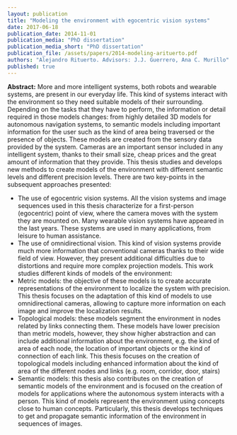 ```yaml
---
layout: publication
title: "Modeling the environment with egocentric vision systems"
date: 2017-06-18
publication_date: 2014-11-01
publication_media: "PhD dissertation"
publication_media_short: "PhD dissertation"
publication_file: /assets/papers/2014-modeling-arituerto.pdf
authors: "Alejandro Rituerto. Advisors: J.J. Guerrero, Ana C. Murillo"
published: true
---
```


**Abstract:**
More and more intelligent systems, both robots and wearable systems, are present in our everyday life. This kind of systems interact with the environment so they need suitable models of their surrounding. Depending on the tasks that they have to perform, the information or detail required in those models changes: from highly detailed 3D models for autonomous navigation systems, to semantic models including important information for the user such as the kind of area being traversed or the presence of objects. These models are created from the sensory data provided by the system. Cameras are an important sensor included in any intelligent system, thanks to their small size, cheap prices and the great amount of information that they provide. This thesis studies and develops new methods to create models of the environment with different semantic levels and different precision levels. There are two key-points in the subsequent approaches presented:

- The use of egocentric vision systems. All the vision systems and image sequences used in this thesis characterize for a first-person (egocentric) point of view, where the camera moves with the system they are mounted on. Many wearable vision systems have appeared in the last years. These systems are used in many applications, from leisure to human assistance.
- The use of omnidirectional vision. This kind of vision systems provide much more information that conventional cameras thanks to their wide field of view. However, they present additional difficulties due to distortions and require more complex projection models. This work studies different kinds of models of the environment:
- Metric models: the objective of these models is to create accurate representations of the environment to localize the system with precision. This thesis focuses on the adaptation of this kind of models to use omnidirectional cameras, allowing to capture more information on each image and improve the localization results.
- Topological models: these models segment the environment in nodes related by links connecting them. These models have lower precision than metric models, however, they show higher abstraction and can include additional information about the environment, e.g. the kind of area of each node, the location of important objects or the kind of connection of each link. This thesis focuses on the creation of topological models including enhanced information about the kind of area of the different nodes and links (e.g. room, corridor, door, stairs)
- Semantic models: this thesis also contributes on the creation of semantic models of the environment and is focused on the creation of models for applications where the autonomous system interacts with a person. This kind of models represent the environment using concepts close to human concepts. Particularly, this thesis develops techniques to get and propagate semantic information of the environment in sequences of images.

<!-- **Resumen:**
Cada vez más sistemas autónomos, ya sean robots o sistemas de asistencia, están presentes en nuestro día a día. Este tipo de sistemas interactúan y se relacionan con su entorno y para ello necesitan un modelo de dicho entorno. En función de las tareas que deben realizar, la información o el detalle necesario del modelo varía. Desde detallados modelos 3D para sistemas de navegación autónomos, a modelos semánticos que incluyen información importante para el usuario como el tipo de área o qué objetos están presentes. La creación de estos modelos se realiza a través de las lecturas de los distintos sensores disponibles en el sistema. Actualmente, gracias a su pequeño tamaño, bajo precio y la gran información que son capaces de capturar, las cámaras son sensores incluidos en todos los sistemas autónomos. El objetivo de esta tesis es el desarrollar y estudiar nuevos métodos para la creación de modelos del entorno a distintos niveles semánticos y con distintos niveles de precisión. Dos puntos importantes caracterizan el trabajo desarrollado en esta tesis:
- El uso de cámaras con punto de vista egocéntrico o en primera persona ya sea en un robot o en un sistema portado por el usuario (wearable). En este tipo de sistemas, las cámaras son solidarias al sistema móvil sobre el que van montadas. En los últimos años han aparecido muchos sistemas de visión wearables, utilizados para multitud de aplicaciones, desde ocio hasta asistencia de personas.
- El uso de sistemas de visión omnidireccional, que se distinguen por su gran campo de visión, incluyendo mucha más información en cada imagen que las cámara convencionales. Sin embargo plantean nuevas dificultades debido a distorsiones y modelos de proyección más complejos. Esta tesis estudia distintos tipos de modelos del entorno:
- Modelos métricos: el objetivo de estos modelos es crear representaciones detalladas del entorno en las que localizar con precisión el sistema autónomo. Ésta tesis se centra en la adaptación de estos modelos al uso de visión omnidireccional, lo que permite capturar más información en cada imagen y mejorar los resultados en la localización.
- Modelos topológicos: estos modelos estructuran el entorno en nodos conectados por arcos. Esta representación tiene menos precisión que la métrica, sin embargo, presenta un nivel de abstracción mayor y puede modelar el entorno con más riqueza. %, por ejemplo incluyendo el tipo de área de cada nodo, la localización de objetos importantes o el tipo de conexión entre los distintos nodos. Esta tesis se centra en la creación de modelos topológicos con información adicional sobre el tipo de área de cada nodo y conexión (pasillo, habitación, puertas, escaleras...).
- Modelos semánticos: este trabajo también contribuye en la creación de nuevos modelos semánticos, más enfocados a la creación de modelos para aplicaciones en las que el sistema interactúa o asiste a una persona. Este tipo de modelos representan el entorno a través de conceptos cercanos a los usados por las personas. En particular, esta tesis desarrolla técnicas para obtener y propagar información semántica del entorno en secuencias de imágen. -->
